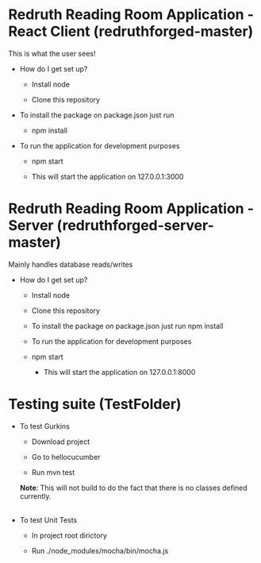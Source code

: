 #  Redruth Reading Room Application - React Client (redruthforged-master)
This is what the user sees!

* How do I get set up?
  - Install node

  - Clone this repository

* To install the package on package.json just run

  - npm install

* To run the application for development purposes

  - npm start

  - This will start the application on 127.0.0.1:3000


# Redruth Reading Room Application - Server (redruthforged-server-master)
Mainly handles database reads/writes

* How do I get set up?
  - Install node

  - Clone this repository

  - To install the package on package.json just run npm install

  - To run the application for development purposes

  - npm start

    - This will start the application on 127.0.0.1:8000



# Testing suite (TestFolder)
* To test Gurkins 

  - Download project
  
  - Go to hellocucumber
  
  - Run mvn test
  
  
  <strong>Note</strong>: This will not build to do the fact that there is no classes defined currently.
  <br></br>
* To test Unit Tests

  - In project root dirictory
  
  - Run ./node_modules/mocha/bin/mocha.js
  
  
